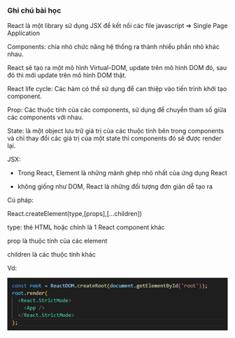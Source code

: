 ### Ghi chú bài học

React là một library sử dụng JSX để kết nối các file javascript => Single Page Application

Components: chia nhỏ chức năng hệ thống ra thành nhiều phần nhỏ khác nhau.

React sẽ tạo ra một mô hình Virtual-DOM, update trên mô hình DOM đó, sau đó thì mới update trên mô hình DOM thật.

React life cycle: Các hàm có thể sử dụng để can thiệp vào tiến trình khởi tạo component.

Prop: Các thuộc tính của các components, sử dụng để chuyền tham số giữa các components với nhau.

State: là một object lưu trữ giá trị của các thuộc tính bên trong components và chỉ thay đổi các giá trị của một state thì components đó sẽ được render lại.

JSX: 

* Trong React, Element là những mảnh ghép nhỏ nhất của ứng dụng React

* không giống như DOM, React là những đối tượng đơn giản dễ tạo ra

Cú pháp:

React.createElement(type,[props],[...children])

type: thẻ HTML hoặc chính là 1 React component khác

prop là thuộc tính của các element

children là các thuộc tính khác

Vd:

![image](./Screenshot_2.png)
